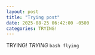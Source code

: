 ```yaml
---
layout: post
title: "Trying post"
date: 2025-08-25 06:42:00 -0500
categories: TRYING!
---
```

TRYING! *TRYING* ```bash flying```
